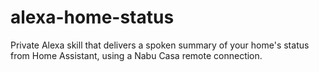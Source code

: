 # alexa-home-status
Private Alexa skill that delivers a spoken summary of your home's status from Home Assistant, using a Nabu Casa remote connection.
